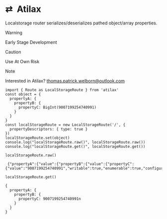 # ⇄&ensp;Atilax
Localstorage router serializes/deserializes pathed object/array properties.  

> [!WARNING]  
> Early Stage Development  

> [!CAUTION]  
> Use At Own Risk  

> [!NOTE]  
> Interested in Atilax? 
> thomas.patrick.welborn@outlook.com


```
import { Route as LocalStorageRoute } from 'atilax'
const object = {
  propertyA: {
    propertyB: {
      propertyC: BigInt(9007199254740991)
    }
  }
}
const localStorageRoute = new LocalStorageRoute('/', {
  propertyDescriptors: { type: true }
})
localStorageRoute.set(object)
console.log("localStorageRoute.raw()", localStorageRoute.raw())
console.log("localStorageRoute.get()", localStorageRoute.get())
```

`localStorageRoute.raw()`  
```
 {"propertyA":{"value":{"propertyB":{"value":{"propertyC":{"value":"9007199254740991","writable":true,"enumerable":true,"configurable":true,"type":"bigint"}},"writable":true,"enumerable":true,"configurable":true,"type":"object"}},"writable":true,"enumerable":true,"configurable":true,"type":"object"}}
```

`localStorageRoute.get()`  
```
{
  propertyA: {
    propertyB: {
      propertyC: 9007199254740991n
    }
  }
}
```